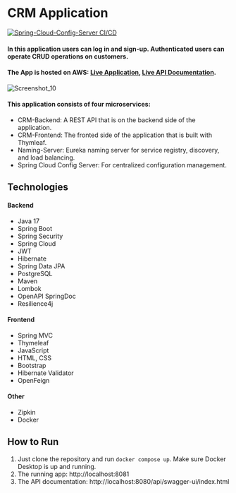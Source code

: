 # CRM Application
[![Spring-Cloud-Config-Server CI/CD](https://github.com/mslmtrk/crm-application/actions/workflows/spring-cloud-config-server.yml/badge.svg)](https://github.com/mslmtrk/crm-application/actions/workflows/spring-cloud-config-server.yml)
#### In this application users can log in and sign-up. Authenticated users can operate CRUD operations on customers.
#### The App is hosted on AWS: [Live Application](http://crm-frontend.eu-central-1.elasticbeanstalk.com), [Live API Documentation](http://crm-backend.eu-central-1.elasticbeanstalk.com/api/swagger-ui/index.html).

![Screenshot_10](https://github.com/mslmtrk/crm-application/assets/60064079/3fa4948b-e89b-4da3-87cf-b6cef041e5d1)

#### This application consists of four microservices:
- CRM-Backend: A REST API that is on the backend side of the application.
- CRM-Frontend: The fronted side of the application that is built with Thymleaf.
- Naming-Server: Eureka naming server for service registry, discovery, and load balancing.
- Spring Cloud Config Server: For centralized configuration management.

## Technologies
#### Backend
- Java 17
- Spring Boot
- Spring Security
- Spring Cloud
- JWT
- Hibernate
- Spring Data JPA
- PostgreSQL
- Maven
- Lombok
- OpenAPI SpringDoc
- Resilience4j
#### Frontend
- Spring MVC
- Thymeleaf
- JavaScript
- HTML, CSS
- Bootstrap
- Hibernate Validator
- OpenFeign
#### Other
- Zipkin
- Docker
  
## How to Run
1. Just clone the repository and run `docker compose up`. Make sure Docker Desktop is up and running.
2. The running app: http://localhost:8081
3. The API documentation: http://localhost:8080/api/swagger-ui/index.html
